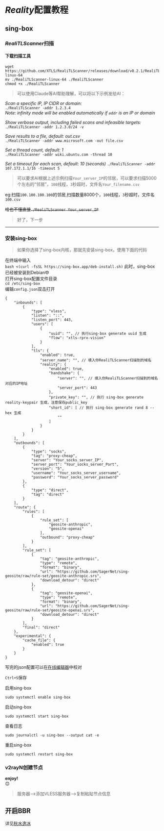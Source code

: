# *Reality*配置教程

## sing-box

### *RealiTLScanner*扫描

#### 下载扫描工具

```
wget https://github.com/XTLS/RealiTLScanner/releases/download/v0.2.1/RealiTLScanner-linux-64
mv ./RealiTLScanner-linux-64 ./RealiTLScanner  
chmod +x ./RealiTLScanner
```

> 可以使用Claude等AI帮助理解，可以将以下示例发给AI：

*Scan a specific IP, IP CIDR or domain:*  
`./RealiTLScanner -addr 1.2.3.4`  
*Note: infinity mode will be enabled automatically if `addr` is an IP or domain*  

*Show verbose output, including failed scans and infeasible targets:*  
`./RealiTLScanner -addr 1.2.3.0/24 -v`

*Save results to a file, default: out.csv*  
`./RealiTLScanner -addr www.microsoft.com -out file.csv`

*Set a thread count, default: 1*  
`./RealiTLScanner -addr wiki.ubuntu.com -thread 10`

*Set a timeout for each scan, default: 10 (seconds)*
`./RealiTLScanner -addr 107.172.1.1/16 -timeout 5`

> 可以要求AI根据上述示例扫描`Your_server_IP`的邻居，可以要求扫描5000个左右的“邻居”，`100`线程，`3`秒超时，文件名`Your_filename.csv`

eg:扫描`100.100.100.100`的邻居,扫描数量8000个，`100`线程，`3`秒超时，文件名`100.csv`

~~啥也不懂直接`./RealiTLScanner Your_server_IP`~~  

> 好了，下一步

---  

### 安装sing-box

> 如果你选择了sing-box内核，那就先安装sing-box，使用下面的代码

在终端中输入  
```bash <(curl -fsSL https://sing-box.app/deb-install.sh)```
此时，sing-box已经被安装到Debian中  
打开sing-box配置文件目录  
```cd /etc/sing-box```  
编辑`config.json`双击打开  

```
{
    "inbounds": [
        {
            "type": "vless",
            "listen": "::",
            "listen_port": 443,
            "users": [
                {
                    "uuid": "", // 执行sing-box generate uuid 生成
                    "flow": "xtls-rprx-vision"
                }
            ],
            "tls": {
                "enabled": true,
                "server_name": "", // 填入你RealiTLScanner扫描到的域名
                "reality": {
                    "enabled": true,
                    "handshake": {
                        "server": "", // 填入你RealiTLScanner扫描到的域名对应的IP地址
                        "server_port": 443
                    },
                    "private_key": "", // 执行 sing-box generate reality-keypair 生成，注意保存public_key
                    "short_id": [ // 执行 sing-box generate rand 8 --hex 生成
                        ""
                    ]
                }
            }
        }
    ],
    "outbounds": [
        {
            "type": "socks",
            "tag": "proxy-cheap",
            "server": "Your_socks_server_IP",
            "server_port": "Your_socks_server_Port",
            "version": "5",
            "username": "Your_socks_server_username",
            "password": "Your_socks_server_password"
        },
        {
            "type": "direct",
            "tag": "direct"
        }
    ],
    "route": {
        "rules": [
            {
                "rule_set": [
                    "geosite-anthropic",
                    "geosite-openai"
                ],
                "outbound": "proxy-cheap"
            }
        ],
        "rule_set": [
            {
                "tag": "geosite-anthropic",
                "type": "remote",
                "format": "binary",
                "url": "https://github.com/SagerNet/sing-geosite/raw/rule-set/geosite-anthropic.srs",
                "download_detour": "direct"
            },
            {
                "tag": "geosite-openai",
                "type": "remote",
                "format": "binary",
                "url": "https://github.com/SagerNet/sing-geosite/raw/rule-set/geosite-openai.srs",
                "download_detour": "direct"
            }
        ],
        "final": "direct"
    },
    "experimental": {
        "cache_file": {
            "enabled": true
        }
    }
}
```
写完的json配置可以在[在线编辑器](https://jsonlint.com/)中校对  

`Ctrl+S`保存

启用sing-box

`sudo systemctl enable sing-box`

启动sing-box

`sudo systemctl start sing-box`

查看日志

`sudo journalctl -u sing-box --output cat -e`

重启sing-box

`sudo systemctl restart sing-box`

### v2rayN创建节点  
**enjoy!**  
😊  

> 服务器-->添加VLESS服务器-->复制粘贴节点信息

## 开启BBR  
详见[秋水逸冰](https://teddysun.com/489.html)